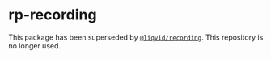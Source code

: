 # rp-recording

This package has been superseded by [`@liqvid/recording`](https://github.com/liqvidjs/liqvid/tree/main/packages/recording). This repository is no longer used.
